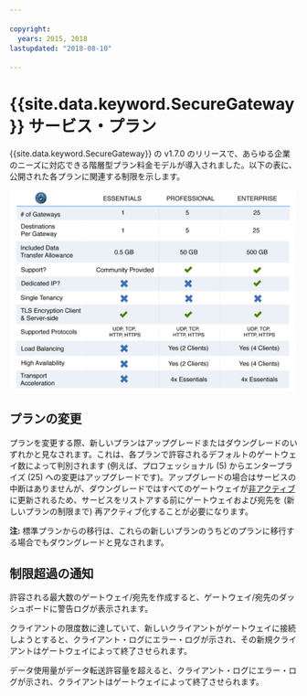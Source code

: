 ```yaml
---

copyright:
  years: 2015, 2018
lastupdated: "2018-08-10"

---
```


# {{site.data.keyword.SecureGateway}} サービス・プラン

{{site.data.keyword.SecureGateway}} の v1.7.0 のリリースで、あらゆる企業のニーズに対応できる階層型プラン料金モデルが導入されました。以下の表に、公開された各プランに関連する制限を示します。

![階層型プラン・モデル](./images/planDetails.png?raw=true "階層型プラン・モデル")

## プランの変更
プランを変更する際、新しいプランはアップグレードまたはダウングレードのいずれかと見なされます。これは、各プランで許容されるデフォルトのゲートウェイ数によって判別されます (例えば、プロフェッショナル (5) からエンタープライズ (25) への変更はアップグレードです)。アップグレードの場合はサービスの中断はありませんが、ダウングレードではすべてのゲートウェイが[非アクティブ](/docs/services/SecureGateway/securegateway_faq.html#states)に更新されるため、サービスをリストアする前にゲートウェイおよび宛先を (新しいプランの制限まで) 再アクティブ化することが必要になります。

<b>注:</b> 標準プランからの移行は、これらの新しいプランのうちどのプランに移行する場合でもダウングレードと見なされます。


## 制限超過の通知
許容される最大数のゲートウェイ/宛先を作成すると、ゲートウェイ/宛先のダッシュボードに警告ログが表示されます。

クライアントの限度数に達していて、新しいクライアントがゲートウェイに接続しようとすると、クライアント・ログにエラー・ログが示され、その新規クライアントはゲートウェイによって終了させられます。

データ使用量がデータ転送許容量を超えると、クライアント・ログにエラー・ログが示され、クライアントはゲートウェイによって終了させられます。
